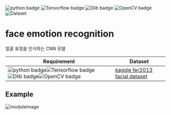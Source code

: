 ![python badge](https://img.shields.io/badge/Python-3.6.8-red)
![Tensorflow badge](https://img.shields.io/badge/Tensorflow-1.15.0-blue)
![Dlib badge](https://img.shields.io/badge/Dlib-19.18.0-green)
![OpenCV badge](https://img.shields.io/badge/OpenCV-4.1.1-blue)
![Dataset](https://img.shields.io/badge/Dataset-fer2013-yellow)

# face emotion recognition
얼굴 표정을 인식하는 CNN 모델  


Requirement|Dataset
---|---
![python badge](https://img.shields.io/badge/Python-3.6.8-red)![Tensorflow badge](https://img.shields.io/badge/Tensorflow-1.15.0-blue)![Dlib badge](https://img.shields.io/badge/Dlib-19.18.0-green)![OpenCV badge](https://img.shields.io/badge/OpenCV-4.1.1-blue)|[kaggle fer2013 facial dataset](https://www.kaggle.com/c/challenges-in-representation-learning-facial-expression-recognition-challenge/data)  



## Example
 ![moduleimage](https://github.com/jaehyunup/emotion_recognition/blob/master/emotio_module.png)
 